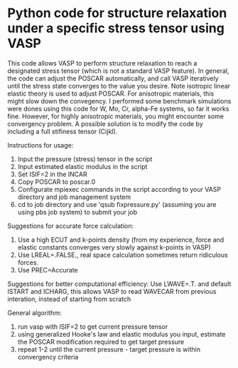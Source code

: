 # Python code for structure relaxation under a specific stress tensor using VASP
This code allows VASP to perform structure relaxation to reach a designated stress tensor (which is not a standard VASP feature).
In general, the code can adjust the POSCAR automatically, and call VASP iteratively until the stress state converges to the value you desire. 
Note isotropic linear elastic theory is used to adjust POSCAR. For anisotropic materials, this might slow down the convegency. I performed some benchmark simulations were dones using this code for W, Mo, Cr, alpha-Fe systems, so far it works fine. 
However, for highly anisotropic materials, you might encounter some convergency problem. A possible solution is to modify the code by including a full stifiness tensor (Cijkl).

Instructions for usage:
1. Input the pressure (stress) tensor in the script
2. Input estimated elastic modulus in the script
3. Set ISIF=2 in the INCAR
4. Copy POSCAR to poscar.0
5. Configurate mpiexec commands in the script according to your VASP directory and job management system
6. cd to job directory and use 'qsub fixpressure.py' (assuming you are using pbs job system) to submit your job 

Suggestions for accurate force calculation:
1. Use a high ECUT and k-points density (from my experience, force and elastic constants converges very slowly against k-points in VASP)
2. Use LREAL=.FALSE., real space calculation sometimes return ridiculous forces.
3. Use PREC=Accurate

Suggestions for better computational efficiency:
Use LWAVE=.T. and default ISTART and ICHARG, this allows VASP to read WAVECAR from previous interation, instead of starting from scratch

General algorithm:
1. run vasp with ISIF=2 to get current pressure tensor
2. using generalized Hooke's law and elastic modulus you input, estimate the POSCAR modification required to get target pressure
3. repeat 1-2 until the current pressure  - target pressure is within convergency criteria
